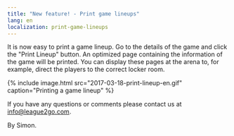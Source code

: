 ```yaml
---
title: "New feature! - Print game lineups"
lang: en
localization: print-game-lineups
---
```

It is now easy to print a game lineup. Go to the details of the game and click the "Print Lineup" button. An optimized page containing the information of the game will be printed. You can display these pages at the arena to, for example, direct the players to the correct locker room.

{% include image.html src="2017-03-18-print-lineup-en.gif" caption="Printing a game lineup" %}

If you have any questions or comments please contact us at [info@league2go.com](mailto:info@league2go.com).

By Simon.
